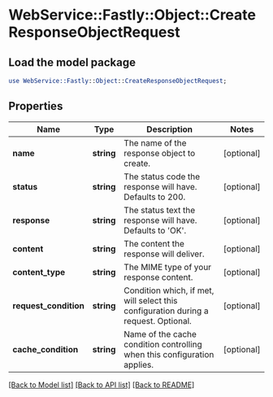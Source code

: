 # WebService::Fastly::Object::CreateResponseObjectRequest

## Load the model package
```perl
use WebService::Fastly::Object::CreateResponseObjectRequest;
```

## Properties
Name | Type | Description | Notes
------------ | ------------- | ------------- | -------------
**name** | **string** | The name of the response object to create. | [optional] 
**status** | **string** | The status code the response will have. Defaults to 200. | [optional] 
**response** | **string** | The status text the response will have. Defaults to &#39;OK&#39;. | [optional] 
**content** | **string** | The content the response will deliver. | [optional] 
**content_type** | **string** | The MIME type of your response content. | [optional] 
**request_condition** | **string** | Condition which, if met, will select this configuration during a request. Optional. | [optional] 
**cache_condition** | **string** | Name of the cache condition controlling when this configuration applies. | [optional] 

[[Back to Model list]](../README.md#documentation-for-models) [[Back to API list]](../README.md#documentation-for-api-endpoints) [[Back to README]](../README.md)


